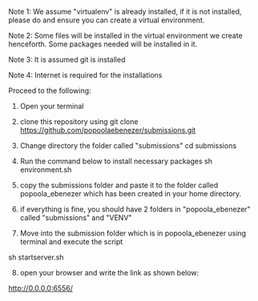 Note 1: We assume "virtualenv" is already installed, if it is not installed, please do and ensure you can create a virtual environment.

Note 2: Some files will be installed in the virtual environment we create henceforth. Some packages needed will be installed in it.

Note 3: It is assumed git is installed

Note 4: Internet is required for the installations

Proceed to the following:

1. Open your terminal

2. clone this repository using 
git clone https://github.com/popoolaebenezer/submissions.git

3. Change directory the folder called "submissions"
cd submissions

4. Run the command below to install necessary packages
  sh environment.sh
  
5. copy the submissions folder and paste it to the folder called popoola_ebenezer which has been created in your home directory.

6. if everything is fine, you should have 2 folders in "popoola_ebenezer" called "submissions" and "VENV"

7. Move into the submission folder which is in popoola_ebenezer using terminal and execute the script

sh startserver.sh

8. open your browser and write the link as shown below:

http://0.0.0.0:6556/
